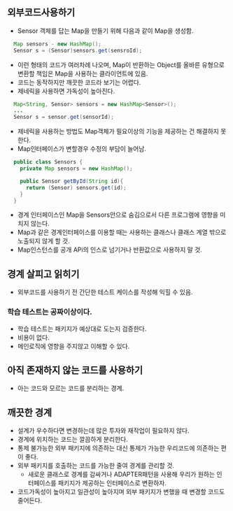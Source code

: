 ## 외부코드사용하기
- Sensor 객체를 답는 Map을 만들기 위해 다음과 같이 Map을 생성함.
```java
  Map sensors - new HashMap();
  Sensor s = (Sensor)sensors.get(sensroId);
```
- 이런 형태의 코드가 여러차례 나오며, Map이 반환하는 Object를 올바른 유형으로 변환할 책임은 Map을 사용하는 클라이언트에 있음.      
- 코드는 동작하지만 깨끗한 코드라 보기는 어렵다.     
- 제네릭을 사용하면 가독성이 높아진다.
```java
  Map<String, Sensor> sensors = new HashMap<Sensor>();
  ...
  Sensor s = sensor.get(sensorId);
```
- 제네릭을 사용하는 방법도 Map객체가 필요이상의 기능을 제공하는 건 해결하지 못한다.      
- Map인터페이스가 변할경우 수정의 부담이 늘어남.
```java
  public class Sensors {
    private Map sensors = new HashMap();

    public Sensor getById(String id){
      return (Sensor) sensors.get(id);
    }
  }
```
- 경계 인터페이스인 Map을 Sensors안으로 숨김으로서 다른 프로그램에 영향을 미치지 않는다.    
- Map과 같은 경계인터페이스를 이용할 때는 사용하는 클래스나 클래스 계열 밖으로 노출되지 않게 할 것.
- Map인스턴스를 공개 APi의 인스로 넘기거나 반환값으로 사용하지 말 것.

## 경계 살피고 읽히기
- 외부코드를 사용하기 전 간단한 테스트 케이스를 작성해 익힐 수 있음.
### 학습 테스트는 공짜이상이다.
- 학습 테스트는 패키지가 예상대로 도는지 검증한다.
- 비용이 없다.
- 메인로직에 영향을 주지않고 이해할 수 있다.

## 아직 존재하지 않는 코드를 사용하기
- 아는 코드와 모르는 코드를 분리하는 경계.

## 깨끗한 경계
- 설계가 우수하다면 변경하는데 많은 투자와 재작업이 필요하지 않다.
- 경계에 위치하는 코드는 깔끔하게 분리한다.
- 통제 불가능한 외부 패키지에 의존하는 대신 통제가 가능한 우리코드에 의존하는 편이 좋다.
- 외부 패키지를 호출하는 코드를 가능한 줄여 경계를 관리할 것.
  - 새로운 클래스로 경계를 감싸거나 ADAPTER패턴을 사용해 우리가 원하는 인터페이스를 패키지가 제공하는 인터페이스로 변환하자.
- 코드가독성이 높아지고 일관성이 높아지며 외부 패키지가 변했을 때 변경할 코드도 줄어든다.




